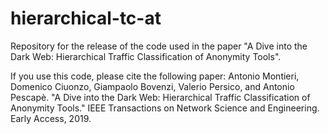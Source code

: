 # hierarchical-tc-at
Repository for the release of the code used in the paper "A Dive into the Dark Web: Hierarchical Traffic Classification of Anonymity Tools".

If you use this code, please cite the following paper: 
Antonio Montieri, Domenico Ciuonzo, Giampaolo Bovenzi, Valerio Persico, and Antonio Pescapè. "A Dive into the Dark Web: Hierarchical Traffic Classification of Anonymity Tools." IEEE Transactions on Network Science and Engineering. Early Access, 2019.
